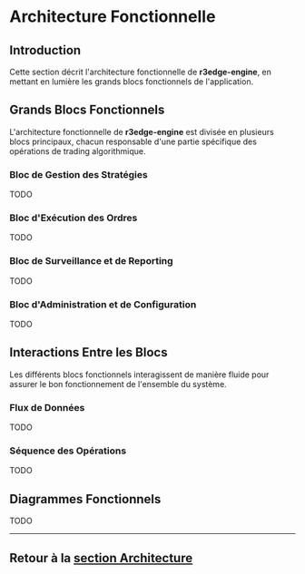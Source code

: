 # Architecture Fonctionnelle

## Introduction

Cette section décrit l'architecture fonctionnelle de **r3edge-engine**, en mettant en lumière les grands blocs fonctionnels de l'application.

## Grands Blocs Fonctionnels

L'architecture fonctionnelle de **r3edge-engine** est divisée en plusieurs blocs principaux, chacun responsable d'une partie spécifique des opérations de trading algorithmique.

### Bloc de Gestion des Stratégies

TODO

### Bloc d'Exécution des Ordres

TODO

### Bloc de Surveillance et de Reporting

TODO

### Bloc d'Administration et de Configuration

TODO

## Interactions Entre les Blocs

Les différents blocs fonctionnels interagissent de manière fluide pour assurer le bon fonctionnement de l'ensemble du système.

### Flux de Données

TODO

### Séquence des Opérations

TODO

## Diagrammes Fonctionnels

TODO

---

## Retour à la [section Architecture](index.md)
